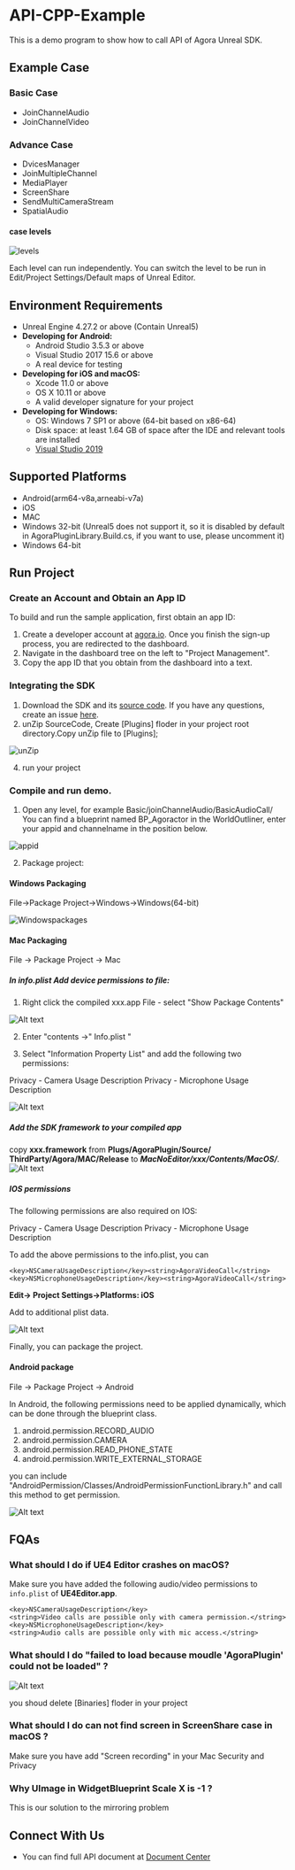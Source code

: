 # API-CPP-Example
This is a demo program to show how to call API of Agora Unreal SDK.
## Example Case

### Basic Case
- JoinChannelAudio
- JoinChannelVideo
### Advance Case
- DvicesManager
- JoinMultipleChannel
- MediaPlayer
- ScreenShare
- SendMultiCameraStream
- SpatialAudio

#### case levels

![levels](../ReadmePicture/levels.jpg)

Each level can run independently.
You can switch the level to be run in Edit/Project Settings/Default maps of Unreal Editor.


## Environment Requirements
- Unreal Engine 4.27.2 or above (Contain Unreal5)
- **Developing for Android:**
  - Android Studio 3.5.3 or above
  - Visual Studio 2017 15.6 or above
  - A real device for testing
- **Developing for iOS and macOS:**
  - Xcode 11.0 or above
  - OS X 10.11 or above
  - A valid developer signature for your project
- **Developing for Windows:**
    - OS: Windows 7 SP1 or above (64-bit based on x86-64)
    - Disk space: at least 1.64 GB of space after the IDE and relevant tools are installed
    - [Visual Studio 2019](https://visualstudio.microsoft.com/zh-hans/downloads/)


## Supported Platforms

- Android(arm64-v8a,arneabi-v7a)
- iOS
- MAC
- Windows 32-bit (Unreal5 does not support it, so it is disabled by default in AgoraPluginLibrary.Build.cs, if you want to use, please uncomment it)
- Windows 64-bit




## Run Project 

### Create an Account and Obtain an App ID 

To build and run the sample application, first obtain an app ID:

1) Create a developer account at [agora.io](https://console.agora.io/projects?isTrusted=true). Once you finish the sign-up process, you are redirected to the dashboard.
2) Navigate in the dashboard tree on the left to "Project Management".
3) Copy the app ID that you obtain from the dashboard into a text.

### Integrating the SDK

1. Download the SDK and its [source code](https://www.baidu.com). If you have any questions, create an issue [here](https://github.com/AgoraIO-Extensions/Agora-Unreal-SDK-CPP-NG/issues).
2. unZip SourceCode, Create [Plugins] floder in your project root directory.Copy unZip file to [Plugins];
 
![unZip](../ReadmePicture/copy_path.jpg)

4. run your project

### Compile and run demo. 

1) Open any level, for example Basic/joinChannelAudio/BasicAudioCall/ You can find a blueprint named BP_Agoractor in the WorldOutliner, enter your appid and channelname in the position below.
  
![appid](../ReadmePicture/appid.jpg)

2) Package project:

#### Windows Packaging

File->Package Project->Windows->Windows(64-bit)

![Windowspackages](../ReadmePicture/windowspackage.jpg)

#### Mac Packaging

File -> Package Project -> Mac

##### In info.plist Add device permissions to file:

1. Right click the compiled xxx.app File - select "Show Package Contents"

![Alt text](../ReadmePicture/Mac_package_add_permission.png?raw=true "PackageProject")

2. Enter "contents ->" Info.plist "

3. Select "Information Property List" and add the following two permissions:

Privacy - Camera Usage Description
Privacy - Microphone Usage Description

![Alt text](../ReadmePicture/Mac_package_add_permission2.png?raw=true "PackageProject")


##### Add the SDK framework to your compiled app

copy **xxx.framework** from **Plugs/AgoraPlugin/Source/ ThirdParty/Agora/MAC/Release** to ***MacNoEditor/xxx/Contents/MacOS/***.
![Alt text](../ReadmePicture/Mac_package_add_framework.png?raw=true "PackageProject")

##### IOS permissions
The following permissions are also required on IOS:

Privacy - Camera Usage Description
Privacy - Microphone Usage Description


To add the above permissions to the info.plist, you can

`<key>NSCameraUsageDescription</key><string>AgoraVideoCall</string> <key>NSMicrophoneUsageDescription</key><string>AgoraVideoCall</string>`

**Edit-> Project Settings->Platforms: iOS**

Add to additional plist data.

![Alt text](../ReadmePicture/iOS_add_permission.png?raw=true "PackageProject")

Finally, you can package the project.

#### Android package

File -> Package Project -> Android

In Android, the following permissions need to be applied dynamically, which can be done through the blueprint class.

1. android.permission.RECORD_AUDIO
2. android.permission.CAMERA
3. android.permission.READ_PHONE_STATE
4. android.permission.WRITE_EXTERNAL_STORAGE

you can include "AndroidPermission/Classes/AndroidPermissionFunctionLibrary.h" and call this method to get permission.

![Alt text](../ReadmePicture/Androidperimission.jpg?raw=true "PackageProject")

## FQAs

### What should I do if UE4 Editor crashes on macOS?
Make sure you have added the following audio/video permissions to `info.plist` of **UE4Editor.app**.
```
<key>NSCameraUsageDescription</key>
<string>Video calls are possible only with camera permission.</string>
<key>NSMicrophoneUsageDescription</key>
<string>Audio calls are possible only with mic access.</string>
```
### What should I do "failed to load because moudle 'AgoraPlugin' could not be loaded" ?

![Alt text](../ReadmePicture/import_error.jpg?raw=true "PackageProject")

you shoud delete [Binaries] floder in your project

### What should I do can not find screen in ScreenShare case in macOS ?
 
Make sure you have add "Screen recording" in your Mac Security and Privacy

### Why UImage in WidgetBlueprint Scale X is -1  ?

This is our solution to the mirroring problem

## Connect With Us

- You can find full API document at [Document Center](https://docs.agora.io/en/)
